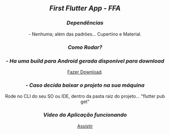 <div align="center">
    <h2><i>First Flutter App - FFA</i></h2>
</div>

<div align="center">
    <h3><i>Dependências</i></h3>
    <p>- Nenhuma; além das padrões... Cupertino e Material.</P>
</div>

<div align="center">
    <h3><i>Como Rodar?</i></h3>
    <h3><i>- Ha uma build para Android gerada disponível para download</i></h3>
    <p><a href="https://github.com/coutinhoge/first_flutter_app/tree/main/lib/apks/">Fazer Download</a>.</p>
    <h3><i>- Caso decida baixar o projeto na sua máquina</i></h3>
    <p>Rode no CLI do seu SO ou IDE, dentro da pasta raiz do projeto... "flutter pub get"</p>
</div>

<div align="center">
    <h3><i>Video da Aplicação funcionando</i></h3>
    
[Assistir](https://youtu.be/yban4AM6Wd4)
    
</div>
